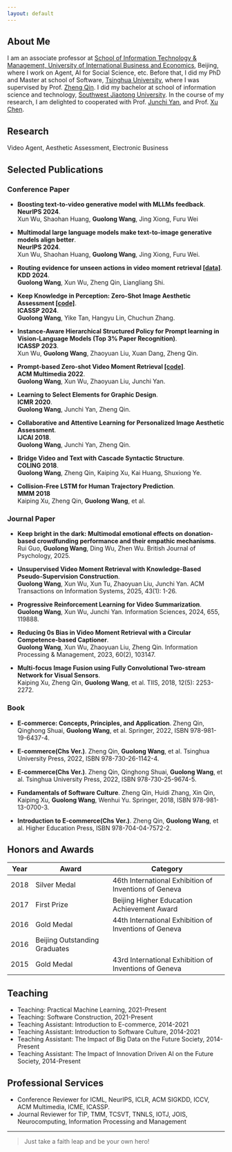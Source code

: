 ```yaml
---
layout: default
---
```


## About Me

I am an associate professor at [School of Information Technology & Management, University of International Business and Economics](http://it.uibe.edu.cn/), Beijing, where I work on Agent, AI for Social Science, etc. Before that, I did my PhD and Master at school of Software, [Tsinghua University](https://www.tsinghua.edu.cn/), where I was supervised by Prof. [Zheng Qin](https://www.thss.tsinghua.edu.cn/en/faculty/zhengqin.htm). I did my bachelor at school of information science and technology, [Southwest Jiaotong University](https://www.swjtu.edu.cn/). In the course of my research, I am delighted to cooperated with Prof. [Junchi Yan](https://thinklab.sjtu.edu.cn/), and Prof. [Xu Chen](https://hub.baai.ac.cn/users/31959).

## Research

Video Agent, Aesthetic Assessment, Electronic Business

## Selected Publications
### Conference Paper
* **Boosting text-to-video generative model with MLLMs feedback**.  
**NeurIPS 2024**.  
Xun Wu, Shaohan Huang, **Guolong Wang**, Jing Xiong, Furu Wei 

* **Multimodal large language models make text-to-image generative models align better**.  
**NeurIPS 2024**.  
Xun Wu, Shaohan Huang, **Guolong Wang**, Jing Xiong, Furu Wei. 

* **Routing evidence for unseen actions in video moment retrieval [[data]](https://github.com/dieuroi/Routing-Evidence)**.  
**KDD 2024**.  
**Guolong Wang**, Xun Wu, Zheng Qin, Liangliang Shi. 

* **Keep Knowledge in Perception: Zero-Shot Image Aesthetic Assessment [[code]](https://github.com/LikeGiver/KZIAA)**.  
**ICASSP 2024**.  
**Guolong Wang**, Yike Tan, Hangyu Lin, Chuchun Zhang. 

* **Instance-Aware Hierarchical Structured Policy for Prompt learning in Vision-Language Models (Top 3% Paper Recognition)**.  
**ICASSP 2023**.  
Xun Wu, **Guolong Wang**, Zhaoyuan Liu, Xuan Dang, Zheng Qin. 

* **Prompt-based Zero-shot Video Moment Retrieval [[code]](https://github.com/dieuroi/KPSC)**.  
**ACM Multimedia 2022**.  
**Guolong Wang**, Xun Wu, Zhaoyuan Liu, Junchi Yan. 

* **Learning to Select Elements for Graphic Design**.  
**ICMR 2020**.  
**Guolong Wang**, Junchi Yan, Zheng Qin.

* **Collaborative and Attentive Learning for Personalized Image Aesthetic Assessment**.  
**IJCAI 2018**.  
**Guolong Wang**, Junchi Yan, Zheng Qin.

* **Bridge Video and Text with Cascade Syntactic Structure**.  
**COLING 2018**.  
**Guolong Wang**, Zheng Qin, Kaiping Xu, Kai Huang, Shuxiong Ye.

* **Collision-Free LSTM for Human Trajectory Prediction**.  
**MMM 2018**  
Kaiping Xu, Zheng Qin, **Guolong Wang**, et al.

### Journal Paper
* **Keep bright in the dark: Multimodal emotional effects on donation‐based crowdfunding performance and their empathic mechanisms**.  
Rui Guo, **Guolong Wang**, Ding Wu, Zhen Wu. British Journal of Psychology, 2025.

* **Unsupervised Video Moment Retrieval with Knowledge-Based Pseudo-Supervision Construction**.  
**Guolong Wang**, Xun Wu, Xun Tu, Zhaoyuan Liu, Junchi Yan. ACM Transactions on Information Systems, 2025, 43(1): 1-26.

* **Progressive Reinforcement Learning for Video Summarization**.  
**Guolong Wang**, Xun Wu, Junchi Yan. Information Sciences, 2024, 655, 119888.

* **Reducing 0s Bias in Video Moment Retrieval with a Circular Competence-based Captioner**.  
**Guolong Wang**, Xun Wu, Zhaoyuan Liu, Zheng Qin. Information Processing & Management, 2023, 60(2), 103147.
  
* **Multi-focus Image Fusion using Fully Convolutional Two-stream Network for Visual Sensors**.  
Kaiping Xu, Zheng Qin, **Guolong Wang**, et al. TIIS, 2018, 12(5): 2253-2272.

### Book
* **E-commerce: Concepts, Principles, and Application**. Zheng Qin, Qinghong Shuai, **Guolong Wang**, et al. Springer, 2022, ISBN 978-981-19-6437-4.

* **E-commerce(Chs Ver.)**. Zheng Qin, **Guolong Wang**, et al. Tsinghua University Press, 2022, ISBN 978-730-26-1142-4.

* **E-commerce(Chs Ver.)**. Zheng Qin, Qinghong Shuai, **Guolong Wang**, et al. Tsinghua University Press, 2022, ISBN 978-730-25-9674-5.

* **Fundamentals of Software Culture**. Zheng Qin, Huidi Zhang, Xin Qin, Kaiping Xu, **Guolong Wang**, Wenhui Yu. Springer, 2018, ISBN 978-981-13-0700-3.

* **Introduction to E-commerce(Chs Ver.)**. Zheng Qin, **Guolong Wang**, et al. Higher Education Press, ISBN 978-704-04-7572-2.

## Honors and Awards

Year | Award | Category
-----|-------|--------
2018 | Silver Medal | 46th International Exhibition of Inventions of Geneva
2017 | First Prize | Beijing Higher Education Achievement Award
2016 | Gold Medal | 44th International Exhibition of Inventions of Geneva
2016 | Beijing Outstanding Graduates |
2015 | Gold Medal | 43rd International Exhibition of Inventions of Geneva


## Teaching

* Teaching: Practical Machine Learning, 2021-Present
* Teaching: Software Construction, 2021-Present
* Teaching Assistant: Introduction to E-commerce, 2014-2021
* Teaching Assistant: Introduction to Software Culture, 2014-2021
* Teaching Assistant: The Impact of Big Data on the Future Society, 2014-Present
* Teaching Assistant: The Impact of Innovation Driven AI on the Future Society, 2014-Present


## Professional Services

* Conference Reviewer for ICML, NeurIPS, ICLR, ACM SIGKDD, ICCV, ACM Multimedia, ICME, ICASSP.
* Journal Reviewer for TIP, TMM, TCSVT, TNNLS, IOTJ, JOIS, Neurocomputing, Information Processing and Management

---

> Just take a faith leap and be your own hero!

